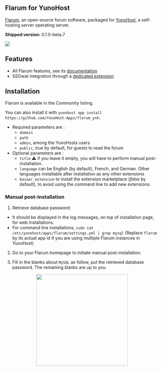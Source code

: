 Flarum for YunoHost
-------------------
[Flarum](http://flarum.org/), an open-source forum software, packaged for [YunoHost](https://yunohost.org/), a self-hosting server operating server.

**Shipped version:**  0.1.0-beta.7

![](http://flarum.org/img/screenshot_2x.png)

## Features

- All Flarum features, see its [documentation](http://flarum.org/docs/)
- SSOwat integration through a [dedicated extension](https://github.com/tituspijean/flarum-ext-auth-ssowat)

## Installation
Flarum is available in the Community listing.

You can also install it with `yunohost app install https://github.com/YunoHost-Apps/flarum_ynh`.

- Required parameters are :
  - `domain`
  - `path`
  - `admin`, among the YunoHosts users
  - `public`, *true* by default, for guests to read the forum
- Optional parameters are :
  - `title` :warning: if you leave it empty, you will have to perform manual post-installation.
  - `language` can be English (by default), French, and German. Other languages installable after installation as any other extensions
  - `bazaar_extension` to install the extension marketplace (*false* by default), to avoid using the command line to add new extensions.

### Manual post-installation

1. Retrieve database password:
  * It should be displayed in the log messages, on top of installation page, for web installations.
  * For command line installations, `sudo cat /etc/yunohost/apps/flarum/settings.yml | grep mysql` (Replace `flarum` by its actual app id if you are using multiple Flarum instances in YunoHost)

2. Go to your Flarum homepage to initiate manual post-installation.

3. Fill in the blanks about `MySQL` as follow, put the retrieved database password. The remaining blanks are up to you.

<p align="center"><img src="http://i.imgur.com/p7XmTDw.png" width="300" ></p>

